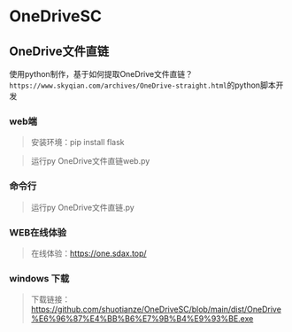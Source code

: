 # OneDriveSC
## OneDrive文件直链
使用python制作，基于如何提取OneDrive文件直链？`https://www.skyqian.com/archives/OneDrive-straight.html`的python脚本开发

### web端

>安装环境：pip install flask

>运行py OneDrive文件直链web.py

### 命令行

>运行py OneDrive文件直链.py

### WEB在线体验

>在线体验：https://one.sdax.top/

### windows 下载
>下载链接：https://github.com/shuotianze/OneDriveSC/blob/main/dist/OneDrive%E6%96%87%E4%BB%B6%E7%9B%B4%E9%93%BE.exe
